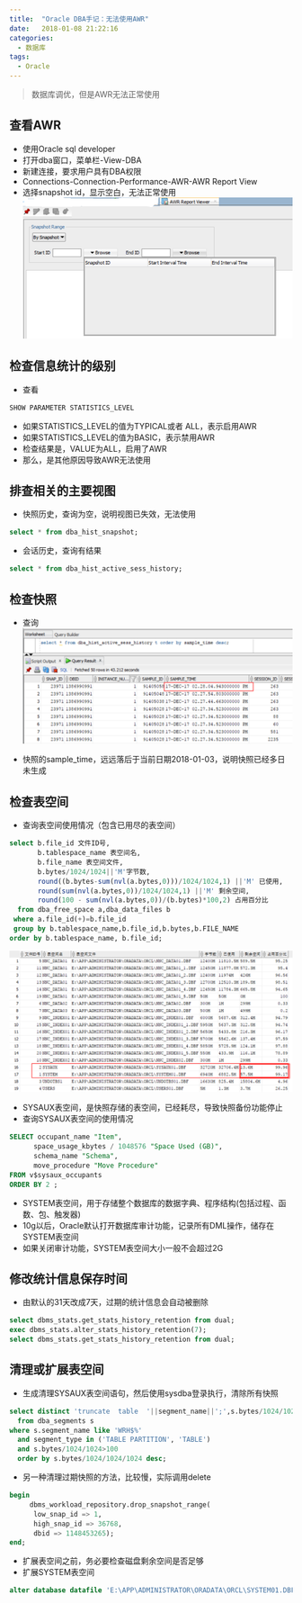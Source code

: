 ```yaml
---
title:  "Oracle DBA手记：无法使用AWR"
date:   2018-01-08 21:22:16
categories:
  - 数据库
tags:
  - Oracle
---
```


> 数据库调优，但是AWR无法正常使用

## 查看AWR

* 使用Oracle sql developer
* 打开dba窗口，菜单栏-View-DBA
* 新建连接，要求用户具有DBA权限
* Connections-Connection-Performance-AWR-AWR Report View
* 选择snapshot id，显示空白，无法正常使用
![无法选择snapshot](/img/in-post/20180109-snapshot-no-results.png)

## 检查信息统计的级别

* 查看
```sql
SHOW PARAMETER STATISTICS_LEVEL 
```
* 如果STATISTICS_LEVEL的值为TYPICAL或者 ALL，表示启用AWR
* 如果STATISTICS_LEVEL的值为BASIC，表示禁用AWR 
* 检查结果是，VALUE为ALL，启用了AWR
* 那么，是其他原因导致AWR无法使用

## 排查相关的主要视图

* 快照历史，查询为空，说明视图已失效，无法使用
```sql
select * from dba_hist_snapshot;  
```

* 会话历史，查询有结果
```sql
select * from dba_hist_active_sess_history;
```

## 检查快照

* 查询
![查询快照](/img/in-post/20180109-snapshot-not-work.png)

* 快照的sample_time，远远落后于当前日期2018-01-03，说明快照已经多日未生成 

## 检查表空间

* 查询表空间使用情况（包含已用尽的表空间）
```sql
select b.file_id 文件ID号,
       b.tablespace_name 表空间名,
       b.file_name 表空间文件,
       b.bytes/1024/1024||'M'字节数,
       round((b.bytes-sum(nvl(a.bytes,0)))/1024/1024,1) ||'M' 已使用,
       round(sum(nvl(a.bytes,0))/1024/1024,1) ||'M' 剩余空间,
       round(100 - sum(nvl(a.bytes,0))/(b.bytes)*100,2) 占用百分比
  from dba_free_space a,dba_data_files b
 where a.file_id(+)=b.file_id
 group by b.tablespace_name,b.file_id,b.bytes,b.FILE_NAME 
order by b.tablespace_name, b.file_id; 
```

![查询表空间](/img/in-post/20180109-datafiles-no-free.png)

* SYSAUX表空间，是快照存储的表空间，已经耗尽，导致快照备份功能停止
* 查询SYSAUX表空间的使用情况
```sql
SELECT occupant_name "Item", 
      space_usage_kbytes / 1048576 "Space Used (GB)", 
      schema_name "Schema", 
      move_procedure "Move Procedure" 
FROM v$sysaux_occupants 
ORDER BY 2 ;
```
* SYSTEM表空间，用于存储整个数据库的数据字典、程序结构(包括过程、函数、包、触发器)
* 10g以后，Oracle默认打开数据库审计功能，记录所有DML操作，储存在SYSTEM表空间
* 如果关闭审计功能，SYSTEM表空间大小一般不会超过2G

## 修改统计信息保存时间

* 由默认的31天改成7天，过期的统计信息会自动被删除
```sql
select dbms_stats.get_stats_history_retention from dual; 
exec dbms_stats.alter_stats_history_retention(7);
select dbms_stats.get_stats_history_retention from dual; 
```

## 清理或扩展表空间

* 生成清理SYSAUX表空间语句，然后使用sysdba登录执行，清除所有快照
```sql
select distinct 'truncate  table  '||segment_name||';',s.bytes/1024/1024
  from dba_segments s
where s.segment_name like 'WRH$%'
  and segment_type in ('TABLE PARTITION', 'TABLE')
  and s.bytes/1024/1024>100
  order by s.bytes/1024/1024/1024 desc;
```
* 另一种清理过期快照的方法，比较慢，实际调用delete
```sql
begin 
     dbms_workload_repository.drop_snapshot_range( 
      low_snap_id => 1, 
      high_snap_id => 36768, 
      dbid => 1148453265); 
end; 
```
* 扩展表空间之前，务必要检查磁盘剩余空间是否足够
* 扩展SYSTEM表空间
```sql
alter database datafile 'E:\APP\ADMINISTRATOR\ORADATA\ORCL\SYSTEM01.DBF' resize 14G;
```

